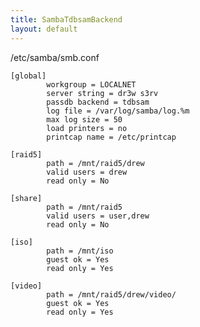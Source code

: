 ```yaml
---
title: SambaTdbsamBackend
layout: default
---
```


/etc/samba/smb.conf

    [global]
            workgroup = LOCALNET
            server string = dr3w s3rv
            passdb backend = tdbsam
            log file = /var/log/samba/log.%m
            max log size = 50
            load printers = no
            printcap name = /etc/printcap

    [raid5]
            path = /mnt/raid5/drew
            valid users = drew
            read only = No

    [share]
            path = /mnt/raid5
            valid users = user,drew
            read only = No

    [iso]
            path = /mnt/iso
            guest ok = Yes
            read only = Yes

    [video]
            path = /mnt/raid5/drew/video/
            guest ok = Yes
            read only = Yes

